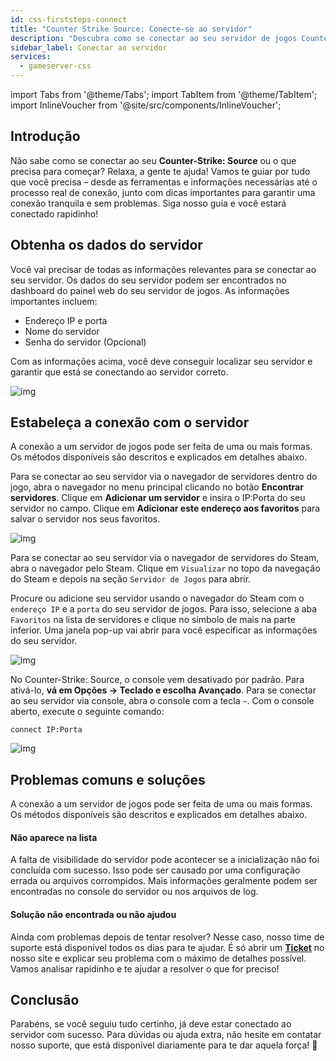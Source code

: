 ```yaml
---
id: css-firststeps-connect
title: "Counter Strike Source: Conecte-se ao servidor"
description: "Descubra como se conectar ao seu servidor de jogos Counter-Strike: Source de forma fácil e curta a jogatina sem interrupções → Saiba mais agora"
sidebar_label: Conectar ao servidor
services:
  - gameserver-css
---
```


import Tabs from '@theme/Tabs';
import TabItem from '@theme/TabItem';
import InlineVoucher from '@site/src/components/InlineVoucher';


## Introdução
Não sabe como se conectar ao seu **Counter-Strike: Source** ou o que precisa para começar? Relaxa, a gente te ajuda! Vamos te guiar por tudo que você precisa – desde as ferramentas e informações necessárias até o processo real de conexão, junto com dicas importantes para garantir uma conexão tranquila e sem problemas. Siga nosso guia e você estará conectado rapidinho!

<InlineVoucher />



## Obtenha os dados do servidor

Você vai precisar de todas as informações relevantes para se conectar ao seu servidor. Os dados do seu servidor podem ser encontrados no dashboard do painel web do seu servidor de jogos. As informações importantes incluem:

- Endereço IP e porta
- Nome do servidor
- Senha do servidor (Opcional)

Com as informações acima, você deve conseguir localizar seu servidor e garantir que está se conectando ao servidor correto.

![img](https://screensaver01.zap-hosting.com/index.php/s/z3tAg8PFiS8N9r3/preview)

## Estabeleça a conexão com o servidor

A conexão a um servidor de jogos pode ser feita de uma ou mais formas. Os métodos disponíveis são descritos e explicados em detalhes abaixo.

<Tabs>
    <TabItem value="connect_solution_server_browser_ingame" label="Navegador de Servidores (No jogo)" default>

Para se conectar ao seu servidor via o navegador de servidores dentro do jogo, abra o navegador no menu principal clicando no botão **Encontrar servidores**. Clique em **Adicionar um servidor** e insira o IP:Porta do seu servidor no campo. Clique em **Adicionar este endereço aos favoritos** para salvar o servidor nos seus favoritos.

![img](https://screensaver01.zap-hosting.com/index.php/s/xmQbcE2k8omcSaS/download)

</TabItem>

<TabItem value="connect_solution_server_browser_steam" label="Navegador de Servidores (Steam)">

Para se conectar ao seu servidor via o navegador de servidores do Steam, abra o navegador pelo Steam. Clique em `Visualizar` no topo da navegação do Steam e depois na seção `Servidor de Jogos` para abrir.

Procure ou adicione seu servidor usando o navegador do Steam com o `endereço IP` e a `porta` do seu servidor de jogos. Para isso, selecione a aba `Favoritos` na lista de servidores e clique no símbolo de mais na parte inferior. Uma janela pop-up vai abrir para você especificar as informações do seu servidor.

![img](https://screensaver01.zap-hosting.com/index.php/s/MMsokw2ZyCreeCN/download)

</TabItem>

<TabItem value="connect_solution3" label="Console (No jogo)">

No Counter-Strike: Source, o console vem desativado por padrão. Para ativá-lo, **vá em Opções → Teclado e escolha Avançado**. Para se conectar ao seu servidor via console, abra o console com a tecla `~`. Com o console aberto, execute o seguinte comando:

```
connect IP:Porta
```

![img](https://screensaver01.zap-hosting.com/index.php/s/HJR9y7BdiLziABo/preview)

</TabItem>
</Tabs>



## Problemas comuns e soluções

A conexão a um servidor de jogos pode ser feita de uma ou mais formas. Os métodos disponíveis são descritos e explicados em detalhes abaixo.

#### Não aparece na lista

A falta de visibilidade do servidor pode acontecer se a inicialização não foi concluída com sucesso. Isso pode ser causado por uma configuração errada ou arquivos corrompidos. Mais informações geralmente podem ser encontradas no console do servidor ou nos arquivos de log.



#### Solução não encontrada ou não ajudou

Ainda com problemas depois de tentar resolver? Nesse caso, nosso time de suporte está disponível todos os dias para te ajudar. É só abrir um **[Ticket](https://zap-hosting.com/en/customer/support/)** no nosso site e explicar seu problema com o máximo de detalhes possível. Vamos analisar rapidinho e te ajudar a resolver o que for preciso!



## Conclusão

Parabéns, se você seguiu tudo certinho, já deve estar conectado ao servidor com sucesso. Para dúvidas ou ajuda extra, não hesite em contatar nosso suporte, que está disponível diariamente para te dar aquela força! 🙂




<InlineVoucher />